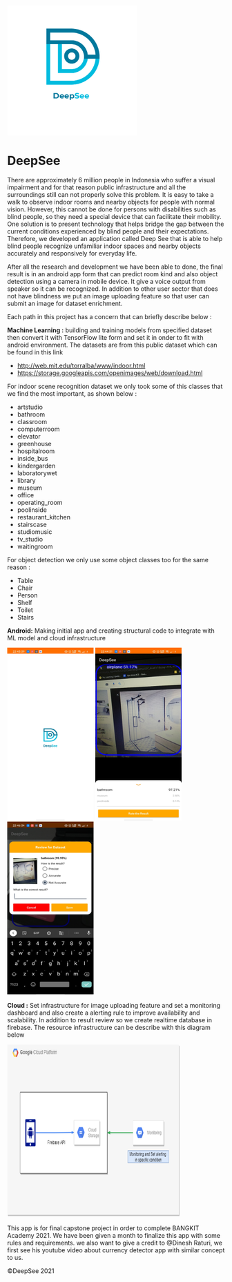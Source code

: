 <img src="deepsee.png" alt="My cool logo" width="300" height="300"/>

# DeepSee

There are approximately 6 million people in Indonesia who suffer a visual impairment and for that reason public infrastructure and all the surroundings still can not properly solve this problem. It is easy to take a walk to observe indoor rooms and nearby objects for people with normal vision. However, this cannot be done for persons with disabilities such as blind people, so they need a special device that can facilitate their mobility. One solution is to present technology that helps bridge the gap between the current conditions experienced by blind people and their expectations. Therefore, we developed an application called Deep See that is able to help blind people recognize unfamiliar indoor spaces and nearby objects accurately and responsively for everyday life. 

After all the research and development we have been able to done, the final result is in an android app form that can predict room kind and also object detection using a camera in mobile device. It give a voice output from speaker so it can be recognized. In addition to other user sector that does not have blindness we put an image uploading feature so that user can submit an image for dataset enrichment.  

Each path in this project has a concern that can briefly describe below :

**Machine Learning :** 
building and training models from specified dataset then convert it with TensorFlow lite form and set it in onder to fit with android environment. The datasets are from this public dataset which can be found in this link 
- http://web.mit.edu/torralba/www/indoor.html
- https://storage.googleapis.com/openimages/web/download.html

For indoor scene recognition dataset we only took some of this classes that we find the most important, as shown below :
* artstudio
* bathroom
* classroom
* computerroom
* elevator
* greenhouse
* hospitalroom
* inside_bus
* kindergarden
* laboratorywet
* library
* museum
* office
* operating_room
* poolinside
* restaurant_kitchen
* stairscase
* studiomusic
* tv_studio
* waitingroom

For object detection we only use some object classes too for the same reason :
* Table
* Chair
* Person
* Shelf
* Toilet
* Stairs

**Android:** 
Making initial app and creating structural code to integrate with ML model and cloud infrastructure
<p float="left">
<img src="ss1.jpg" alt="ss1" width="200" height="400"/>
<img src="ss2.jpg" alt="ss2" width="200" height="400"/>
<img src="ss3.jpg" alt="ss3" width="200" height="400"/>
</p>

**Cloud :**
Set infrastructure for image uploading feature and set a monitoring dashboard and also create a alerting rule to improve availability and scalability. In addition to result review so we create realtime database in firebase. The resource infrastructure can be describe with this diagram below

<img src="infra_gcp.png" alt="infra_gcp" width="400" height="400"/>

This app is for final capstone project in order to complete BANGKIT Academy 2021. We have been given a month to finalize this app with some rules and requirements. we also want to give a credit to @Dinesh Raturi, we first see his youtube video about currency detector app with similar concept to us.

©DeepSee 2021
